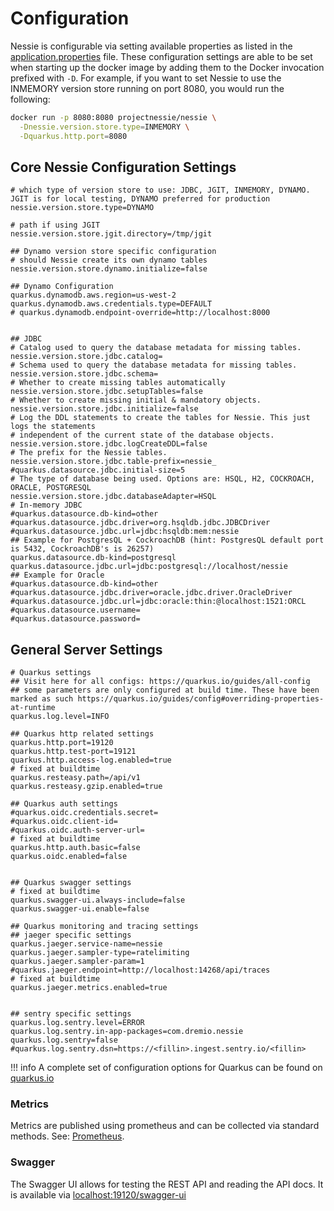 # Configuration

Nessie is configurable via setting available properties as listed in the [application.properties](https://github.com/projectnessie/nessie/blob/main/servers/quarkus-server/src/main/resources/application.properties) file. 
These configuration settings are able to be set when starting up the docker image by 
adding them to the Docker invocation prefixed with `-D`.  For example, if you want to 
set Nessie to use the INMEMORY version store running on port 8080, you would run the 
following:

```bash
docker run -p 8080:8080 projectnessie/nessie \
  -Dnessie.version.store.type=INMEMORY \
  -Dquarkus.http.port=8080
```

## Core Nessie Configuration Settings

```properties
# which type of version store to use: JDBC, JGIT, INMEMORY, DYNAMO. JGIT is for local testing, DYNAMO preferred for production
nessie.version.store.type=DYNAMO

# path if using JGIT
nessie.version.store.jgit.directory=/tmp/jgit

## Dynamo version store specific configuration
# should Nessie create its own dynamo tables
nessie.version.store.dynamo.initialize=false

## Dynamo Configuration
quarkus.dynamodb.aws.region=us-west-2
quarkus.dynamodb.aws.credentials.type=DEFAULT
# quarkus.dynamodb.endpoint-override=http://localhost:8000


## JDBC
# Catalog used to query the database metadata for missing tables.
nessie.version.store.jdbc.catalog=
# Schema used to query the database metadata for missing tables.
nessie.version.store.jdbc.schema=
# Whether to create missing tables automatically
nessie.version.store.jdbc.setupTables=false
# Whether to create missing initial & mandatory objects.
nessie.version.store.jdbc.initialize=false
# Log the DDL statements to create the tables for Nessie. This just logs the statements
# independent of the current state of the database objects.
nessie.version.store.jdbc.logCreateDDL=false
# The prefix for the Nessie tables.
nessie.version.store.jdbc.table-prefix=nessie_
#quarkus.datasource.jdbc.initial-size=5
# The type of database being used. Options are: HSQL, H2, COCKROACH, ORACLE, POSTGRESQL
nessie.version.store.jdbc.databaseAdapter=HSQL
# In-memory JDBC
#quarkus.datasource.db-kind=other
#quarkus.datasource.jdbc.driver=org.hsqldb.jdbc.JDBCDriver
#quarkus.datasource.jdbc.url=jdbc:hsqldb:mem:nessie
## Example for PostgresQL + CockroachDB (hint: PostgresQL default port is 5432, CockroachDB's is 26257)
quarkus.datasource.db-kind=postgresql
quarkus.datasource.jdbc.url=jdbc:postgresql://localhost/nessie
## Example for Oracle
#quarkus.datasource.db-kind=other
#quarkus.datasource.jdbc.driver=oracle.jdbc.driver.OracleDriver
#quarkus.datasource.jdbc.url=jdbc:oracle:thin:@localhost:1521:ORCL
#quarkus.datasource.username=
#quarkus.datasource.password=
```

## General Server Settings

```properties
# Quarkus settings
## Visit here for all configs: https://quarkus.io/guides/all-config
## some parameters are only configured at build time. These have been marked as such https://quarkus.io/guides/config#overriding-properties-at-runtime
quarkus.log.level=INFO

## Quarkus http related settings
quarkus.http.port=19120
quarkus.http.test-port=19121
quarkus.http.access-log.enabled=true
# fixed at buildtime
quarkus.resteasy.path=/api/v1
quarkus.resteasy.gzip.enabled=true

## Quarkus auth settings
#quarkus.oidc.credentials.secret=
#quarkus.oidc.client-id=
#quarkus.oidc.auth-server-url=
# fixed at buildtime
quarkus.http.auth.basic=false
quarkus.oidc.enabled=false


## Quarkus swagger settings
# fixed at buildtime
quarkus.swagger-ui.always-include=false
quarkus.swagger-ui.enable=false

## Quarkus monitoring and tracing settings
## jaeger specific settings
quarkus.jaeger.service-name=nessie
quarkus.jaeger.sampler-type=ratelimiting
quarkus.jaeger.sampler-param=1
#quarkus.jaeger.endpoint=http://localhost:14268/api/traces
# fixed at buildtime
quarkus.jaeger.metrics.enabled=true


## sentry specific settings
quarkus.log.sentry.level=ERROR
quarkus.log.sentry.in-app-packages=com.dremio.nessie
quarkus.log.sentry=false
#quarkus.log.sentry.dsn=https://<fillin>.ingest.sentry.io/<fillin>
```

!!! info
    A complete set of configuration options for Quarkus can be found on [quarkus.io](https://quarkus.io/guides/all-config)

### Metrics
Metrics are published using prometheus and can be collected via standard methods. See:
[Prometheus](https://prometheus.io).


### Swagger
The Swagger UI allows for testing the REST API and reading the API docs. It is available 
via [localhost:19120/swagger-ui](http://localhost:19120/swagger-ui)
